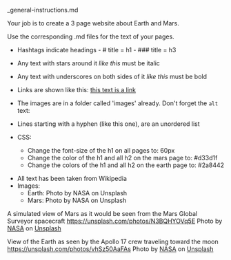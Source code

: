 _general-instructions.md

Your job is to create a 3 page website about Earth and Mars.

Use the corresponding .md files for the text of your pages.

- Hashtags indicate headings
		- # title = h1
		- ### title = h3
- Any text with stars around it *like this* must be italic
- Any text with underscores on both sides of it _like this_ must be bold
- Links are shown like this: [this text is a link](this-is-where-it-links-to.html)
- The images are in a folder called 'images' already. Don't forget the `alt` text:
- Lines starting with a hyphen (like this one), are an unordered list

- CSS:
	- Change the font-size of the h1 on all pages to: 60px
	- Change the color of the h1 and all h2 on the mars page to: #d33d1f
	- Change the colors of the h1 and all h2 on the earth page to: #2a8442

* All text has been taken from Wikipedia
* Images:
	- Earth: Photo by NASA on Unsplash
	- Mars: Photo by NASA on Unsplash



A simulated view of Mars as it would be seen from the Mars Global Surveyor spacecraft
https://unsplash.com/photos/N3BQHYOVq5E
Photo by <a href="https://unsplash.com/@nasa?utm_source=unsplash&utm_medium=referral&utm_content=creditCopyText">NASA</a> on <a href="https://unsplash.com/s/photos/mars?utm_source=unsplash&utm_medium=referral&utm_content=creditCopyText">Unsplash</a>

View of the Earth as seen by the Apollo 17 crew traveling toward the moon
https://unsplash.com/photos/vhSz50AaFAs
Photo by <a href="https://unsplash.com/@nasa?utm_source=unsplash&utm_medium=referral&utm_content=creditCopyText">NASA</a> on <a href="https://unsplash.com/s/photos/earth?utm_source=unsplash&utm_medium=referral&utm_content=creditCopyText">Unsplash</a>
  
